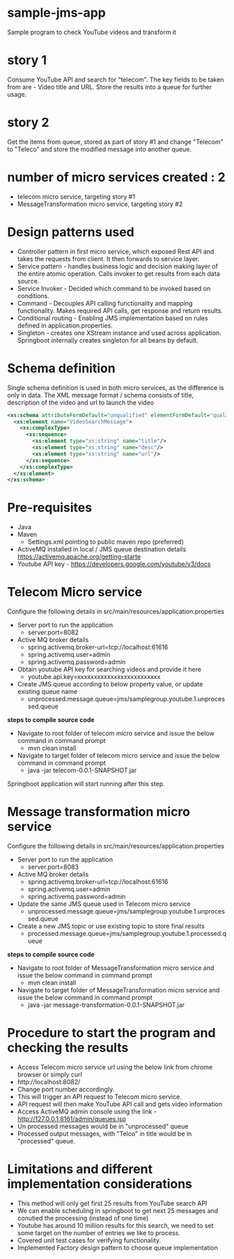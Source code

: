 # sample-jms-app
Sample program to check YouTube videos and transform it

# story 1 
Consume YouTube API and search for "telecom". The key fields to be taken from are - Video title and URL. Store the results into a queue for further usage.
# story 2 
Get the items from queue, stored as part of story #1 and change "Telecom" to "Teleco" and store the modified message into another queue.

# number of micro services created : 2
* telecom micro service, targeting story #1
* MessageTransformation micro service, targeting story #2

# Design patterns used
* Controller pattern in first micro service, which exposed Rest API and takes the requests from client. It then forwards to service layer.
* Service pattern - handles business logic and decision making layer of the entire atomic operation. Calls invoker to get results from each data source.
* Service Invoker - Decided which command to be invoked based on conditions.
* Command - Decouples API calling functionality and mapping functionality. Makes required API calls, get response and return results.
* Conditional routing - Enabling JMS implementation based on rules defined in application.properties.
* Singleton - creates one XStream instance and used across application. Springboot internally creates singleton for all beans by default.  

# Schema definition  
Single schema definition  is used in both micro services, as the difference is only in data.
The XML message format / schema consists of title, description of the video and url to launch the video

```xml
<xs:schema attributeFormDefault="unqualified" elementFormDefault="qualified" xmlns:xs="http://www.w3.org/2001/XMLSchema">
  <xs:element name="VideoSearchMessage">
    <xs:complexType>
      <xs:sequence>
        <xs:element type="xs:string" name="title"/>
        <xs:element type="xs:string" name="desc"/>
        <xs:element type="xs:string" name="url"/>
      </xs:sequence>
    </xs:complexType>
  </xs:element>
</xs:schema>
```

# Pre-requisites
* Java
* Maven
  * Settings.xml pointing to public maven repo (preferred)
* ActiveMQ installed in local / JMS queue destination details https://activemq.apache.org/getting-starte
* Youtube API key  - https://developers.google.com/youtube/v3/docs

# Telecom Micro service
Configure the following details in src/main/resources/application.properties

* Server port to run the application
  * server.port=8082
* Active MQ broker details
  * spring.activemq.broker-url=tcp://localhost:61616
  * spring.activemq.user=admin
  * spring.activemq.password=admin
* Obtain youtube API key for searching videos and provide it here
  * youtube.api.key=xxxxxxxxxxxxxxxxxxxxxxxxx 
* Create JMS queue according to below property value, or update existing queue name
  * unprocessed.message.queue=jms/samplegroup.youtube.1.unprocessed.queue

**steps to compile source code**
* Navigate to root folder of telecom micro service and issue the below command in command prompt
  * mvn clean install 
* Navigate to target folder of telecom micro service and issue the below command in command prompt
  * java -jar telecom-0.0.1-SNAPSHOT.jar

Springboot application will start running after this step.

# Message transformation micro service
Configure the following details in src/main/resources/application.properties

* Server port to run the application
  * server.port=8083
* Active MQ broker details
  * spring.activemq.broker-url=tcp://localhost:61616
  * spring.activemq.user=admin
  * spring.activemq.password=admin
* Update the same JMS queue used in Telecom micro service
  * unprocessed.message.queue=jms/samplegroup.youtube.1.unprocessed.queue 
* Create a new JMS topic or use existing topic to store final results
  * processed.message.queue=jms/samplegroup.youtube.1.processed.queue

**steps to compile source code**
* Navigate to root folder of MessageTransformation micro service and issue the below command in command prompt
  * mvn clean install 
* Navigate to target folder of MessageTransformation micro service and issue the below command in command prompt
  * java -jar message-transformation-0.0.1-SNAPSHOT.jar
 
# Procedure to start the program and checking the results
* Access Telecom micro service url using the below link from chrome browser or simply curl 
 * http://localhost:8082/
 * Change port number accordingly.
 * This will trigger an API request to Telecom micro service.
 * API request will then make YouTube API call and gets video information
* Access ActiveMQ admin console using the link - http://127.0.0.1:8161/admin/queues.jsp
* Un processed messages would be in "unprocessed" queue
* Processed output messages, with "Telco" in title would be in "processed" queue. 

# Limitations and different implementation considerations
* This method will only get first 25 results from YouTube search API
* We can enable scheduling in springboot to get next 25 messages and conutied the processing (instead of one time)
 * Youtube has around 10 million results for this search, we need to set some target on the number of entries we like to process.
* Covered unit test cases for verifying functionality.
* Implemented Factory design pattern to choose queue implementation

 
 
 
